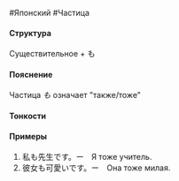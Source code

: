 #Японский #Частица 

#### Структура
Существительное + も
#### Пояснение
Частица *も* означает "также/тоже"


#### Тонкости



#### Примеры
1. 私も先生です。ー　Я тоже учитель.
2. 彼女も可愛いです。ー　Она тоже милая.